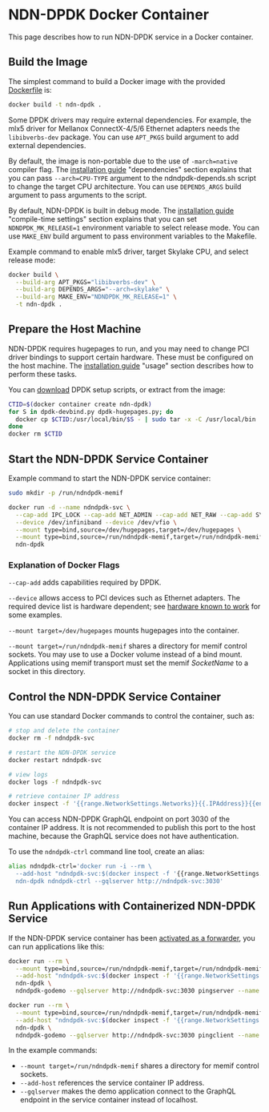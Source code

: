 # NDN-DPDK Docker Container

This page describes how to run NDN-DPDK service in a Docker container.

## Build the Image

The simplest command to build a Docker image with the provided [Dockerfile](../Dockerfile) is:

```bash
docker build -t ndn-dpdk .
```

Some DPDK drivers may require external dependencies.
For example, the mlx5 driver for Mellanox ConnectX-4/5/6 Ethernet adapters needs the `libibverbs-dev` package.
You can use `APT_PKGS` build argument to add external dependencies.

By default, the image is non-portable due to the use of `-march=native` compiler flag.
The [installation guide](INSTALL.md) "dependencies" section explains that you can pass `--arch=CPU-TYPE` argument to the ndndpdk-depends.sh script to change the target CPU architecture.
You can use `DEPENDS_ARGS` build argument to pass arguments to the script.

By default, NDN-DPDK is built in debug mode.
The [installation guide](INSTALL.md) "compile-time settings" section explains that you can set `NDNDPDK_MK_RELEASE=1` environment variable to select release mode.
You can use `MAKE_ENV` build argument to pass environment variables to the Makefile.

Example command to enable mlx5 driver, target Skylake CPU, and select release mode:

```bash
docker build \
  --build-arg APT_PKGS="libibverbs-dev" \
  --build-arg DEPENDS_ARGS="--arch=skylake" \
  --build-arg MAKE_ENV="NDNDPDK_MK_RELEASE=1" \
  -t ndn-dpdk .
```

## Prepare the Host Machine

NDN-DPDK requires hugepages to run, and you may need to change PCI driver bindings to support certain hardware.
These must be configured on the host machine.
The [installation guide](INSTALL.md) "usage" section describes how to perform these tasks.

You can [download](https://core.dpdk.org/download/) DPDK setup scripts, or extract from the image:

```bash
CTID=$(docker container create ndn-dpdk)
for S in dpdk-devbind.py dpdk-hugepages.py; do
  docker cp $CTID:/usr/local/bin/$S - | sudo tar -x -C /usr/local/bin
done
docker rm $CTID
```

## Start the NDN-DPDK Service Container

Example command to start the NDN-DPDK service container:

```bash
sudo mkdir -p /run/ndndpdk-memif

docker run -d --name ndndpdk-svc \
  --cap-add IPC_LOCK --cap-add NET_ADMIN --cap-add NET_RAW --cap-add SYS_ADMIN --cap-add SYS_NICE \
  --device /dev/infiniband --device /dev/vfio \
  --mount type=bind,source=/dev/hugepages,target=/dev/hugepages \
  --mount type=bind,source=/run/ndndpdk-memif,target=/run/ndndpdk-memif \
  ndn-dpdk
```

### Explanation of Docker Flags

`--cap-add` adds capabilities required by DPDK.

`--device` allows access to PCI devices such as Ethernet adapters.
The required device list is hardware dependent; see [hardware known to work](hardware.md) for some examples.

`--mount target=/dev/hugepages` mounts hugepages into the container.

`--mount target=/run/ndndpdk-memif` shares a directory for memif control sockets.
You may use to use a Docker volume instead of a bind mount.
Applications using memif transport must set the memif *SocketName* to a socket in this directory.

## Control the NDN-DPDK Service Container

You can use standard Docker commands to control the container, such as:

```bash
# stop and delete the container
docker rm -f ndndpdk-svc

# restart the NDN-DPDK service
docker restart ndndpdk-svc

# view logs
docker logs -f ndndpdk-svc

# retrieve container IP address
docker inspect -f '{{range.NetworkSettings.Networks}}{{.IPAddress}}{{end}}' ndndpdk-svc
```

You can access NDN-DPDK GraphQL endpoint on port 3030 of the container IP address.
It is not recommended to publish this port to the host machine, because the GraphQL service does not have authentication.

To use the `ndndpdk-ctrl` command line tool, create an alias:

```bash
alias ndndpdk-ctrl='docker run -i --rm \
  --add-host "ndndpdk-svc:$(docker inspect -f '{{range.NetworkSettings.Networks}}{{.IPAddress}}{{end}}' ndndpdk-svc)" \
  ndn-dpdk ndndpdk-ctrl --gqlserver http://ndndpdk-svc:3030'
```

## Run Applications with Containerized NDN-DPDK Service

If the NDN-DPDK service container has been [activated as a forwarder](forwarder.md), you can run applications like this:

```bash
docker run --rm \
  --mount type=bind,source=/run/ndndpdk-memif,target=/run/ndndpdk-memif \
  --add-host "ndndpdk-svc:$(docker inspect -f '{{range.NetworkSettings.Networks}}{{.IPAddress}}{{end}}' ndndpdk-svc)" \
  ndn-dpdk \
  ndndpdk-godemo --gqlserver http://ndndpdk-svc:3030 pingserver --name /example/P

docker run --rm \
  --mount type=bind,source=/run/ndndpdk-memif,target=/run/ndndpdk-memif \
  --add-host "ndndpdk-svc:$(docker inspect -f '{{range.NetworkSettings.Networks}}{{.IPAddress}}{{end}}' ndndpdk-svc)" \
  ndn-dpdk \
  ndndpdk-godemo --gqlserver http://ndndpdk-svc:3030 pingclient --name /example/P
```

In the example commands:

* `--mount target=/run/ndndpdk-memif` shares a directory for memif control sockets.
* `--add-host` references the service container IP address.
* `--gqlserver` makes the demo application connect to the GraphQL endpoint in the service container instead of localhost.
